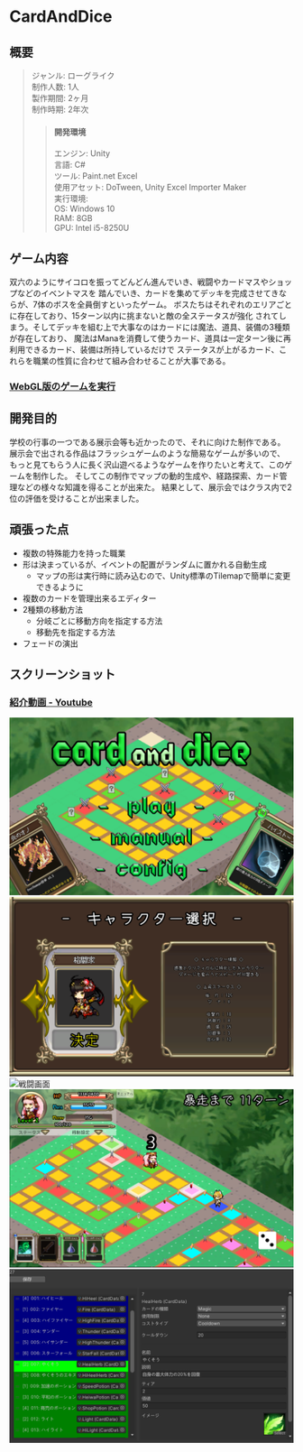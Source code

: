 # CardAndDice
## 概要<br>
>ジャンル: ローグライク  
>制作人数: 1人  
>製作期間: 2ヶ月  
>制作時期: 2年次  
>>#### 開発環境
>>エンジン: Unity  
>>言語: C#  
>>ツール: Paint.net Excel  
>>使用アセット: DoTween, Unity Excel Importer Maker  
>実行環境:  
>>OS: Windows 10  
>>RAM: 8GB  
>>GPU: Intel i5-8250U  
  
## ゲーム内容  
双六のようにサイコロを振ってどんどん進んでいき、戦闘やカードマスやショップなどのイベントマスを
踏んでいき、カードを集めてデッキを完成させてきならが、7体のボスを全員倒すといったゲーム。
ボスたちはそれぞれのエリアごとに存在しており、15ターン以内に挑まないと敵の全ステータスが強化
されてしまう。そしてデッキを組む上で大事なのはカードには魔法、道具、装備の3種類が存在しており、
魔法はManaを消費して使うカード、道具は一定ターン後に再利用できるカード、装備は所持しているだけで
ステータスが上がるカード、これらを職業の性質に合わせて組み合わせることが大事である。 
  
### [WebGL版のゲームを実行](https://nakaireo.github.io/WebGL_CardAndDice/)
  
## 開発目的  
学校の行事の一つである展示会等も近かったので、それに向けた制作である。
展示会で出される作品はフラッシュゲームのような簡易なゲームが多いので、
もっと見てもらう人に長く沢山遊べるようなゲームを作りたいと考えて、このゲームを制作した。
そしてこの制作でマップの動的生成や、経路探索、カード管理などの様々な知識を得ることが出来た。
結果として、展示会ではクラス内で2位の評価を受けることが出来ました。  
  
## 頑張った点  
- 複数の特殊能力を持った職業  
- 形は決まっているが、イベントの配置がランダムに置かれる自動生成  
	- マップの形は実行時に読み込むので、Unity標準のTilemapで簡単に変更できるように  
- 複数のカードを管理出来るエディター  
- 2種類の移動方法  
	- 分岐ごとに移動方向を指定する方法  
	- 移動先を指定する方法  
- フェードの演出  
  
## スクリーンショット  
  
### [紹介動画 - Youtube](https://www.youtube.com/watch?v=WkhDCEypmUI)
  
![タイトル](ScreenShot/s1.png)
![職業選択](ScreenShot/s2.png)
![戦闘画面](ScreenShot/s3.png)
![マップ移動](ScreenShot/s4.png)
![カードエディター](ScreenShot/s5.png)
